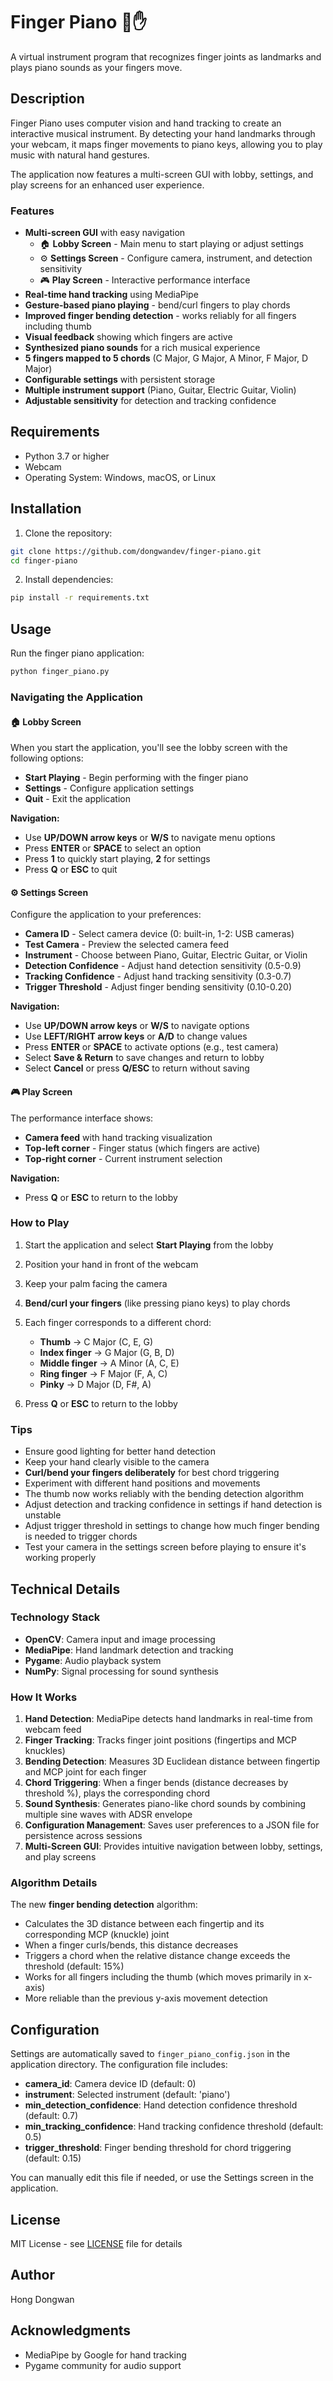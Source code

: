 # Finger Piano 🎹✋

A virtual instrument program that recognizes finger joints as landmarks and plays piano sounds as your fingers move.

## Description

Finger Piano uses computer vision and hand tracking to create an interactive musical instrument. By detecting your hand landmarks through your webcam, it maps finger movements to piano keys, allowing you to play music with natural hand gestures.

The application now features a multi-screen GUI with lobby, settings, and play screens for an enhanced user experience.

### Features

- **Multi-screen GUI** with easy navigation
  - 🏠 **Lobby Screen** - Main menu to start playing or adjust settings
  - ⚙️ **Settings Screen** - Configure camera, instrument, and detection sensitivity
  - 🎮 **Play Screen** - Interactive performance interface
- **Real-time hand tracking** using MediaPipe
- **Gesture-based piano playing** - bend/curl fingers to play chords
- **Improved finger bending detection** - works reliably for all fingers including thumb
- **Visual feedback** showing which fingers are active
- **Synthesized piano sounds** for a rich musical experience
- **5 fingers mapped to 5 chords** (C Major, G Major, A Minor, F Major, D Major)
- **Configurable settings** with persistent storage
- **Multiple instrument support** (Piano, Guitar, Electric Guitar, Violin)
- **Adjustable sensitivity** for detection and tracking confidence

## Requirements

- Python 3.7 or higher
- Webcam
- Operating System: Windows, macOS, or Linux

## Installation

1. Clone the repository:
```bash
git clone https://github.com/dongwandev/finger-piano.git
cd finger-piano
```

2. Install dependencies:
```bash
pip install -r requirements.txt
```

## Usage

Run the finger piano application:
```bash
python finger_piano.py
```

### Navigating the Application

#### 🏠 Lobby Screen
When you start the application, you'll see the lobby screen with the following options:
- **Start Playing** - Begin performing with the finger piano
- **Settings** - Configure application settings
- **Quit** - Exit the application

**Navigation:**
- Use **UP/DOWN arrow keys** or **W/S** to navigate menu options
- Press **ENTER** or **SPACE** to select an option
- Press **1** to quickly start playing, **2** for settings
- Press **Q** or **ESC** to quit

#### ⚙️ Settings Screen
Configure the application to your preferences:
- **Camera ID** - Select camera device (0: built-in, 1-2: USB cameras)
- **Test Camera** - Preview the selected camera feed
- **Instrument** - Choose between Piano, Guitar, Electric Guitar, or Violin
- **Detection Confidence** - Adjust hand detection sensitivity (0.5-0.9)
- **Tracking Confidence** - Adjust hand tracking sensitivity (0.3-0.7)
- **Trigger Threshold** - Adjust finger bending sensitivity (0.10-0.20)

**Navigation:**
- Use **UP/DOWN arrow keys** or **W/S** to navigate options
- Use **LEFT/RIGHT arrow keys** or **A/D** to change values
- Press **ENTER** or **SPACE** to activate options (e.g., test camera)
- Select **Save & Return** to save changes and return to lobby
- Select **Cancel** or press **Q/ESC** to return without saving

#### 🎮 Play Screen
The performance interface shows:
- **Camera feed** with hand tracking visualization
- **Top-left corner** - Finger status (which fingers are active)
- **Top-right corner** - Current instrument selection

**Navigation:**
- Press **Q** or **ESC** to return to the lobby

### How to Play

1. Start the application and select **Start Playing** from the lobby
2. Position your hand in front of the webcam
3. Keep your palm facing the camera
4. **Bend/curl your fingers** (like pressing piano keys) to play chords
5. Each finger corresponds to a different chord:
   - **Thumb** → C Major (C, E, G)
   - **Index finger** → G Major (G, B, D)
   - **Middle finger** → A Minor (A, C, E)
   - **Ring finger** → F Major (F, A, C)
   - **Pinky** → D Major (D, F#, A)

6. Press **Q** or **ESC** to return to the lobby

### Tips

- Ensure good lighting for better hand detection
- Keep your hand clearly visible to the camera
- **Curl/bend your fingers deliberately** for best chord triggering
- Experiment with different hand positions and movements
- The thumb now works reliably with the bending detection algorithm
- Adjust detection and tracking confidence in settings if hand detection is unstable
- Adjust trigger threshold in settings to change how much finger bending is needed to trigger chords
- Test your camera in the settings screen before playing to ensure it's working properly

## Technical Details

### Technology Stack

- **OpenCV**: Camera input and image processing
- **MediaPipe**: Hand landmark detection and tracking
- **Pygame**: Audio playback system
- **NumPy**: Signal processing for sound synthesis

### How It Works

1. **Hand Detection**: MediaPipe detects hand landmarks in real-time from webcam feed
2. **Finger Tracking**: Tracks finger joint positions (fingertips and MCP knuckles)
3. **Bending Detection**: Measures 3D Euclidean distance between fingertip and MCP joint for each finger
4. **Chord Triggering**: When a finger bends (distance decreases by threshold %), plays the corresponding chord
5. **Sound Synthesis**: Generates piano-like chord sounds by combining multiple sine waves with ADSR envelope
6. **Configuration Management**: Saves user preferences to a JSON file for persistence across sessions
7. **Multi-Screen GUI**: Provides intuitive navigation between lobby, settings, and play screens

### Algorithm Details

The new **finger bending detection** algorithm:
- Calculates the 3D distance between each fingertip and its corresponding MCP (knuckle) joint
- When a finger curls/bends, this distance decreases
- Triggers a chord when the relative distance change exceeds the threshold (default: 15%)
- Works for all fingers including the thumb (which moves primarily in x-axis)
- More reliable than the previous y-axis movement detection

## Configuration

Settings are automatically saved to `finger_piano_config.json` in the application directory. The configuration file includes:

- **camera_id**: Camera device ID (default: 0)
- **instrument**: Selected instrument (default: 'piano')
- **min_detection_confidence**: Hand detection confidence threshold (default: 0.7)
- **min_tracking_confidence**: Hand tracking confidence threshold (default: 0.5)
- **trigger_threshold**: Finger bending threshold for chord triggering (default: 0.15)

You can manually edit this file if needed, or use the Settings screen in the application.

## License

MIT License - see [LICENSE](LICENSE) file for details

## Author

Hong Dongwan

## Acknowledgments

- MediaPipe by Google for hand tracking
- Pygame community for audio support